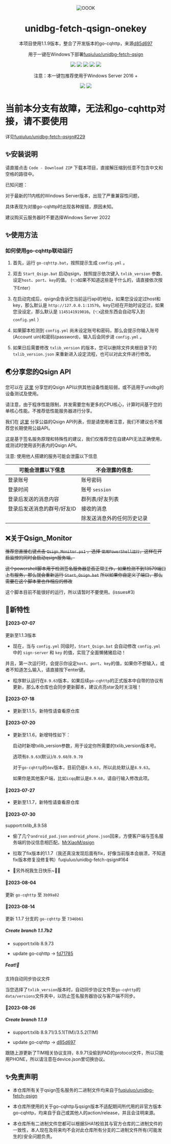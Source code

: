 <div align="center">
    <img alt="OOOK" src="https://olivos.onekey.ren/img/logo.png"/>

# unidbg-fetch-qsign-onekey

本项目使用1.1.9版本，整合了开发版本的go-cqhttp，来源[d85d697](https://github.com/Mrs4s/go-cqhttp/actions/runs/5947215015)

用于一键在Windows下部署[fuqiuluo/unidbg-fetch-qsign](https://github.com/fuqiuluo/unidbg-fetch-qsign)<br>

<img src="https://img.shields.io/github/issues/rhwong/unidbg-fetch-qsign-onekey"> <img src="https://img.shields.io/github/forks/rhwong/unidbg-fetch-qsign-onekey"> 
<img src="https://img.shields.io/github/stars/rhwong/unidbg-fetch-qsign-onekey"> <img src="https://img.shields.io/github/license/rhwong/unidbg-fetch-qsign-onekey">
<img src="https://img.shields.io/github/downloads/rhwong/unidbg-fetch-qsign-onekey/total">

注意：本一键包推荐使用于Windows Server 2016 +

<img src="https://img.shields.io/badge/Windows-x64-red?style=flat-square&logo=Windows"> <img src="https://img.shields.io/badge/Windows-x86-red?style=flat-square&logo=Windows"> 

</div>
<!-- projectInfo end -->

# 当前本分支有故障，无法和go-cqhttp对接，请不要使用

详见[fuqiuluo/unidbg-fetch-qsign#229](https://github.com/fuqiuluo/unidbg-fetch-qsign/issues/229)

## ✨安装说明

请直接点击 `Code - Download ZIP` 下载本项目，直接解压缩到任意不包含中文和空格的路径中。

已知问题：

对于最新的11内核的Windows Server版本，出现了严重兼容性问题，

具体表现为对接go-cqhttp时出现各种报错，原因未知。

建议购买云服务器时不要选择Windows Server 2022

## ✨使用方法

### 如何使用go-cqhttp联动运行

1. 首先，运行 `go-cqhttp.bat`，按照提示生成 `config.yml` 。

2. 双击 `Start_Qsign.bat` 启动qsign，按照提示依次键入 `txlib_version` 参数、设定`host`、`port`、`key`的值。 (👈如果不知道这些是干什么的，请直接依次按下Enter）

3. 在启动完成后，qsign会告诉您当前运行api的地址，如果您没设定过host和key，那么默认是 `http://127.0.0.1:13579`。key已经在开始时设定过，如果您没设定，那么默认是 `1145141919810`。(👈这些东西会自动写入到 `config.yml` ）

4. 如果脚本检测到 `config.yml` 尚未设定账号和密码，那么会提示你输入账号(Account uin)和密码(password)，输入后会同步进 `config.yml` 。

5. 如果日后需要修改 `txlib_version` 的版本，您可以删除文件夹根目录下的 `txlib_version.json` 来重新进入设定流程，也可以对此文件进行修改。


## 🌏分享您的Qsign API

您可以在 [这里](https://github.com/rhwong/unidbg-fetch-qsign-onekey/issues/8) 分享您的Qsign API以供其他设备性能较弱，或不适用于unidbg的设备测试及使用。

请注意，由于程序性能限制，并发需要您有更多的CPU核心，计算时间基于您的单核心性能。不推荐低性能服务器进行分享。

我们在 [这里](https://qsign.dev) 分享公益的Qsign API列表，但是请使用者注意，我们不建议也不推荐您长期使用公益API。

这是基于签名服务原理和特殊性的建议，我们仅推荐您在自建API无法正确使用，或测试时使用该列表内的Qsign API。

注意: 使用他人搭建的服务可能会泄露以下信息

| 可能会泄露以下信息          | 不会泄露的信息: |
| --------------------------- | --------------- |
| 登录账号                    | 账号密码        |
| 登录时间                    | 账号 `session`  |
| 登录后发送的消息内容        | 群列表/好友列表 |
| 登录后发送消息的群号/好友ID | 接收的消息      |
|  | 除发送消息外的任何历史记录      |

## ❌关于Qsign_Monitor

~~推荐您直接右键点击 `Qsign_Monitor.ps1` ，选择 `使用PowerShell运行`，这样在开启监控的同时会启动qsign服务端。~~

~~这个powershell脚本用于检测签名服务器是否正常工作，如果检测不到13579端口上有服务，那么就会重新运行 `Start_Qsign.bat`~~
~~所以如果你自定义了端口，那么需要在这个脚本里也作相应的修改~~

这个脚本目前不能很好的运行，所以请暂时不要使用。(issues#3)


## 📢新特性

#### 📅2023-07-07 

更新至1.1.3版本

- 现在，当与 `config.yml` 同级时，`Start_Qsign.bat` 会自动修改 `config.yml` 中的 `sign-server` 和 `key` 的值，实现了全面懒猪猪启动！

并且，第一次运行时，会提示你设定`host`、`port`、`key`的值，如果你不想输入，或者不知道怎么输入，请直接按下enter键。

- 程序默认运行在`8.9.63`版本，如果后续`go-cqhttp`的正式版本中自带的协议有更新，那么本仓库也会同步更新脚本，建议点亮star及时关注哦！

#### 📅2023-07-18 

- 更新至1.1.5，新特性请查看原仓库

#### 📅2023-07-20

- 更新至1.1.6，新增特性如下：

  启动时新增txlib_version参数，用于设定你所需要的txlib_version版本号。

  选项有`8.9.63`(默认)/`8.9.68`/`8.9.70`

  对于`go-cqhttp`的`dev`版本，目前仍是`8.9.63`，所以此处默认是`8.9.63`。

  如果你是其他客户端，比如`icqq`默认是`8.9.68`，请自行输入修改此项。

#### 📅2023-07-27

- 更新至1.1.7，新特性请查看原仓库

#### 📅2023-07-30

support:txlib_8.9.58

- 偷了几个`android_pad.json` `android_phone.json`回来，方便客户端与签名服务端的协议信息相匹配。[MrXiaoM/qsign](https://github.com/MrXiaoM/qsign)

- 拉取了fix版本的1.1.7（我还真没发现后面有fix，好像当前版本会崩溃，不知道fix版本修复没修复鸭）fuqiuluo/unidbg-fetch-qsign#164

- 🎉另外祝我生日快乐~🥰🎂

#### 📅2023-08-04

更新 `go-cqhttp` 至 `3b99a82`

#### 📅2023-08-14

更新 1.1.7 分支的 `go-cqhttp` 至 `7346b61`

##### Create branch 1.1.7b2 

- support:txlib 8.9.73

- update go-cqhttp -> [fd71785](https://github.com/1umine/go-cqhttp/actions/runs/5841440190)

##### Feat!🎉

支持自动同步协议文件

当您选择了`txlib_version`版本时，自动同步协议文件至`go-cqhttp`的`data/versions`文件夹中，以防止签名服务器协议与客户端不同步。

#### 📅2023-08-26

##### Create branch 1.1.9 

- support:txlib 8.9.71/3.5.1(TIM)/3.5.2(TIM)

- update go-cqhttp -> [d85d697](https://github.com/Mrs4s/go-cqhttp/actions/runs/5947215015)

跟随上游更新了TIM相关协议支持，8.9.71没偷到PAD的protocol文件，所以只能用PHONE，所以请注意在device.json里切换协议。

## ✨免责声明

- 本仓库所有关于qsign签名服务的二进制文件均来自于[fuqiuluo/unidbg-fetch-qsign](https://github.com/fuqiuluo/unidbg-fetch-qsign)

- 本仓库所使用的关于go-cqhttp与qsign版本不适配期间所代用的非官方版本go-cqhttp，均来自于自己或其他人的action/release，并且会注明来源。

- 本仓库所有二进制文件您都可以根据SHA1校验其与官方仓库的二进制文件的一致性，本人现在及将来均不会对此仓库所有分支的二进制文件所有(可能发生的)安全问题负责。


